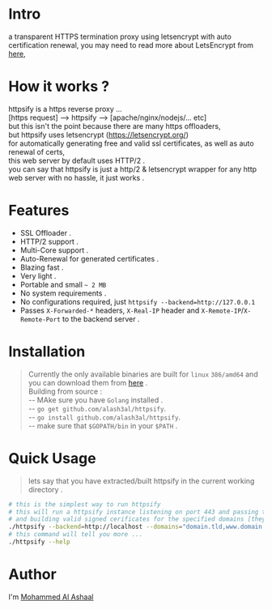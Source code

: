 # Intro
a transparent HTTPS termination proxy using letsencrypt with auto certification renewal, you may need to read more about LetsEncrypt from [here](https://letsencrypt.org/),

# How it works ?
httpsify is a https reverse proxy ...   
[https request] --> httpsify --> [apache/nginx/nodejs/... etc]  
but this isn't the point because there are many https offloaders,   
but httpsify uses letsencrypt (https://letsencrypt.org/)   
for automatically generating free and valid ssl certificates, as well as auto renewal of certs,   
this web server by default uses HTTP/2 .   
you can say that httpsify is just a http/2 & letsencrypt wrapper for any http web server with no hassle, it just works .  


# Features
* SSL Offloader .
* HTTP/2 support .
* Multi-Core support .
* Auto-Renewal for generated certificates .
* Blazing fast .
* Very light .
* Portable and small `~ 2 MB`
* No system requirements .
* No configurations required, just `httpsify --backend=http://127.0.0.1`
* Passes `X-Forwarded-*` headers, `X-Real-IP` header and `X-Remote-IP`/`X-Remote-Port` to the backend server .

# Installation
> Currently the only available binaries are built for `linux` `386/amd64` and you can download them from [here](https://github.com/alash3al/httpsify/releases) .  
> Building from source :  
--  MAke sure you have `Golang` installed .  
--  `go get github.com/alash3al/httpsify`.  
--  `go install github.com/alash3al/httpsify`.  
--  make sure that `$GOPATH/bin` in your `$PATH` .

# Quick Usage
> lets say that you have extracted/built httpsify in the current working directory .  
```bash
# this is the simplest way to run httpsify
# this will run a httpsify instance listening on port 443 and passing the incoming requests to http://localhost
# and building valid signed cerificates for the specified domains [they must be valid domain names]
./httpsify --backend=http://localhost --domains="domain.tld,www.domain.tld,another.domain.tld"
# this command will tell you more ...
./httpsify --help
```

# Author
I'm [Mohammed Al Ashaal](https://www.alash3al.xyz)
